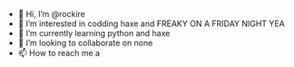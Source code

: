 - 👋 Hi, I’m @rockire
- 👀 I’m interested in codding haxe and FREAKY ON A FRIDAY NIGHT YEA
- 🌱 I’m currently learning python and haxe
- 💞️ I’m looking to collaborate on none
- 📫 How to reach me a

<!---
rockire/rockire is a ✨ special ✨ repository because its `README.md` (this file) appears on your GitHub profile.
You can click the Preview link to take a look at your changes.
--->

